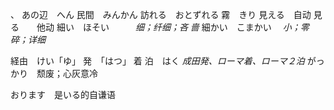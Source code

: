 、
あの辺　へん
民間　みんかん
訪れる　おとずれる
霧　きり
見える　自动 
見る　　他动
細い　ほそい　　　*细；纤细；吝 啬*
細かい　こまかい　  *小；零碎；详细*

経由　けい「ゆ」
発　「はつ」
着
泊　はく
*成田発、ローマ着、ローマ２泊*
がっかり　颓废；心灰意冷

おります　是いる的自谦语